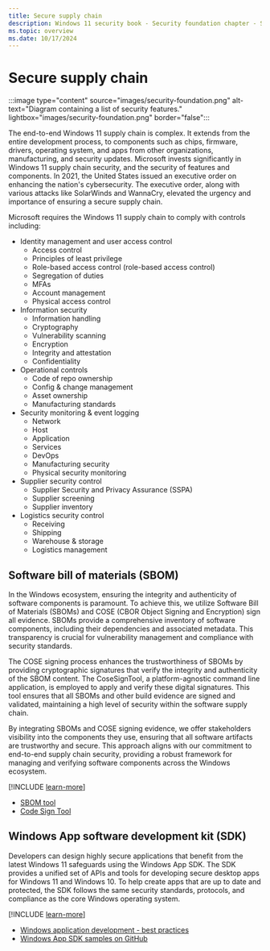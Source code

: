 ```yaml
---
title: Secure supply chain
description: Windows 11 security book - Security foundation chapter - Secure supply chain.
ms.topic: overview
ms.date: 10/17/2024
---
```


# Secure supply chain

:::image type="content" source="images/security-foundation.png" alt-text="Diagram containing a list of security features." lightbox="images/security-foundation.png" border="false":::

The end-to-end Windows 11 supply chain is complex. It extends from the entire development process, to components such as chips, firmware, drivers, operating system, and apps from other organizations, manufacturing, and security updates. Microsoft invests significantly in Windows 11 supply chain security, and the security of features and components. In 2021, the United States issued an executive order on enhancing the nation's cybersecurity. The executive order, along with various attacks like SolarWinds and WannaCry, elevated the urgency and importance of ensuring a secure supply chain.

Microsoft requires the Windows 11 supply chain to comply with controls including:

- Identity management and user access control
  - Access control
  - Principles of least privilege
  - Role-based access control (role-based access control)
  - Segregation of duties
  - MFAs
  - Account management
  - Physical access control
- Information security
  - Information handling
  - Cryptography
  - Vulnerability scanning
  - Encryption
  - Integrity and attestation
  - Confidentiality
- Operational controls
  - Code of repo ownership
  - Config & change management
  - Asset ownership
  - Manufacturing standards
- Security monitoring & event logging
  - Network
  - Host
  - Application
  - Services
  - DevOps
  - Manufacturing security
  - Physical security monitoring
- Supplier security control
  - Supplier Security and Privacy Assurance (SSPA)
  - Supplier screening
  - Supplier inventory
- Logistics security control
  - Receiving
  - Shipping
  - Warehouse & storage
  - Logistics management

## Software bill of materials (SBOM)

In the Windows ecosystem, ensuring the integrity and authenticity of software components is paramount. To achieve this, we utilize Software Bill of Materials (SBOMs) and COSE (CBOR Object Signing and Encryption) sign all evidence. SBOMs provide a comprehensive inventory of software components, including their dependencies and associated metadata. This transparency is crucial for vulnerability management and compliance with security standards.

The COSE signing process enhances the trustworthiness of SBOMs by providing cryptographic signatures that verify the integrity and authenticity of the SBOM content. The CoseSignTool, a platform-agnostic command line application, is employed to apply and verify these digital signatures. This tool ensures that all SBOMs and other build evidence are signed and validated, maintaining a high level of security within the software supply chain.

By integrating SBOMs and COSE signing evidence, we offer stakeholders visibility into the components they use, ensuring that all software artifacts are trustworthy and secure. This approach aligns with our commitment to end-to-end supply chain security, providing a robust framework for managing and verifying software components across the Windows ecosystem.

[!INCLUDE [learn-more](includes/learn-more.md)]

- [SBOM tool](https://github.com/microsoft/sbom-tool)
- [Code Sign Tool](https://github.com/microsoft/CoseSignTool)

## Windows App software development kit (SDK)

Developers can design highly secure applications that benefit from the latest Windows 11 safeguards using the Windows App SDK. The SDK provides a unified set of APIs and tools for developing secure desktop apps for Windows 11 and Windows 10. To help create apps that are up to date and protected, the SDK follows the same security standards, protocols, and compliance as the core Windows operating system.

[!INCLUDE [learn-more](includes/learn-more.md)]

- [Windows application development - best practices](/windows/apps/get-started/best-practices)
- [Windows App SDK samples on GitHub](https://github.com/microsoft/WindowsAppSDK-Samples)